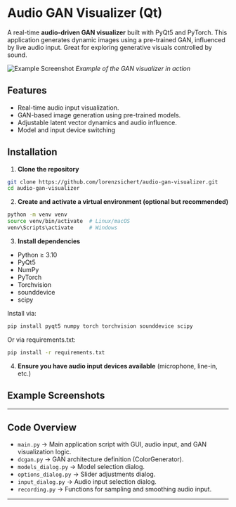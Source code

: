 # Audio GAN Visualizer (Qt)

A real-time **audio-driven GAN visualizer** built with PyQt5 and PyTorch. This application generates dynamic images using a pre-trained GAN, influenced by live audio input. Great for exploring generative visuals controlled by sound.  

![Example Screenshot](gif/cifar10.gif)
*Example of the GAN visualizer in action*  


## Features

- Real-time audio input visualization.
- GAN-based image generation using pre-trained models.
- Adjustable latent vector dynamics and audio influence.
- Model and input device switching


## Installation

1. **Clone the repository**

```bash
git clone https://github.com/lorenzsichert/audio-gan-visualizer.git
cd audio-gan-visualizer
```

2. **Create and activate a virtual environment (optional but recommended)**

```bash
python -m venv venv
source venv/bin/activate  # Linux/macOS
venv\Scripts\activate     # Windows
```

3. **Install dependencies**

- Python ≥ 3.10
- PyQt5
- NumPy
- PyTorch
- Torchvision
- sounddevice
- scipy

Install via:

```bash
pip install pyqt5 numpy torch torchvision sounddevice scipy
```
Or via requirements.txt:
```bash
pip install -r requirements.txt
```

4. **Ensure you have audio input devices available** (microphone, line-in, etc.)


## Example Screenshots

---

## Code Overview

- `main.py` → Main application script with GUI, audio input, and GAN visualization logic.
- `dcgan.py` → GAN architecture definition (ColorGenerator).
- `models_dialog.py` → Model selection dialog.
- `options_dialog.py` → Slider adjustments dialog.
- `input_dialog.py` → Audio input selection dialog.
- `recording.py` → Functions for sampling and smoothing audio input.

---
